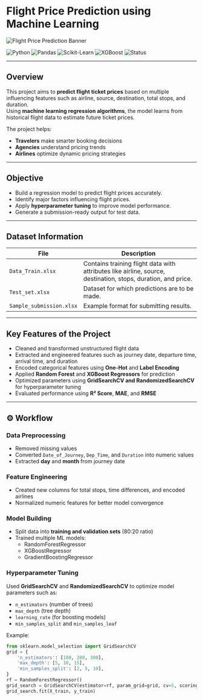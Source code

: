# Flight Price Prediction using Machine Learning  

![Flight Price Prediction Banner](https://github.com/saitejkonduti/FlightPricePrediction/blob/main/banner.png)

![Python](https://img.shields.io/badge/Python-3.10-blue)
![Pandas](https://img.shields.io/badge/Library-Pandas-yellow)
![Scikit-Learn](https://img.shields.io/badge/ML-Scikit--Learn-orange)
![XGBoost](https://img.shields.io/badge/Algorithm-XGBoost-green)
![Status](https://img.shields.io/badge/Project-Completed-success)

---

##  Overview  

This project aims to **predict flight ticket prices** based on multiple influencing features such as airline, source, destination, total stops, and duration.  
Using **machine learning regression algorithms**, the model learns from historical flight data to estimate future ticket prices.  

The project helps:
- **Travelers** make smarter booking decisions  
- **Agencies** understand pricing trends  
- **Airlines** optimize dynamic pricing strategies  

---

## Objective  

- Build a regression model to predict flight prices accurately.  
- Identify major factors influencing flight prices.  
- Apply **hyperparameter tuning** to improve model performance.  
- Generate a submission-ready output for test data.

---

## Dataset Information  

| File | Description |
|------|--------------|
| `Data_Train.xlsx` | Contains training flight data with attributes like airline, source, destination, stops, duration, and price. |
| `Test_set.xlsx` | Dataset for which predictions are to be made. |
| `Sample_submission.xlsx` | Example format for submitting results. |

---

## Key Features of the Project  

- Cleaned and transformed unstructured flight data  
- Extracted and engineered features such as journey date, departure time, arrival time, and duration  
- Encoded categorical features using **One-Hot** and **Label Encoding**  
- Applied **Random Forest** and **XGBoost Regressors** for prediction  
- Optimized parameters using **GridSearchCV and RandomizedSearchCV** for hyperparameter tuning  
- Evaluated performance using **R² Score**, **MAE**, and **RMSE**

---

## ⚙️ Workflow  

### Data Preprocessing  
- Removed missing values  
- Converted `Date_of_Journey`, `Dep_Time`, and `Duration` into numeric values  
- Extracted **day** and **month** from journey date  

### Feature Engineering  
- Created new columns for total stops, time differences, and encoded airlines  
- Normalized numeric features for better model convergence  

### Model Building  
- Split data into **training and validation sets** (80:20 ratio)  
- Trained multiple ML models:
  - RandomForestRegressor  
  - XGBoostRegressor  
  - GradientBoostingRegressor  

### Hyperparameter Tuning  
Used **GridSearchCV** and **RandomizedSearchCV** to optimize model parameters such as:
- `n_estimators` (number of trees)  
- `max_depth` (tree depth)  
- `learning_rate` (for boosting models)  
- `min_samples_split` and `min_samples_leaf`  

Example:
```python
from sklearn.model_selection import GridSearchCV
grid = {
    'n_estimators': [100, 200, 300],
    'max_depth': [5, 10, 15],
    'min_samples_split': [2, 5, 10],
}
rf = RandomForestRegressor()
grid_search = GridSearchCV(estimator=rf, param_grid=grid, cv=5, scoring='r2', verbose=2)
grid_search.fit(X_train, y_train)
